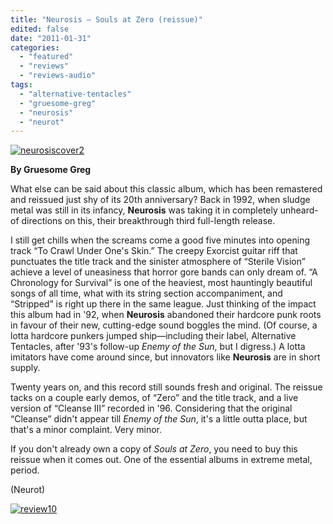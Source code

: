 ```yaml
---
title: "Neurosis – Souls at Zero (reissue)"
edited: false
date: "2011-01-31"
categories:
  - "featured"
  - "reviews"
  - "reviews-audio"
tags:
  - "alternative-tentacles"
  - "gruesome-greg"
  - "neurosis"
  - "neurot"
---
```


[![](http://www.hellbound.ca/wp-content/uploads/2011/01/neurosiscover2-290x290.jpg "neurosiscover2")](http://www.hellbound.ca/wp-content/uploads/2011/01/neurosiscover2.jpg)

**By Gruesome Greg**

What else can be said about this classic album, which has been remastered and reissued just shy of its 20th anniversary? Back in 1992, when sludge metal was still in its infancy, **Neurosis** was taking it in completely unheard-of directions on this, their breakthrough third full-length release.

I still get chills when the screams come a good five minutes into opening track “To Crawl Under One's Skin.” The creepy Exorcist guitar riff that punctuates the title track and the sinister atmosphere of “Sterile Vision” achieve a level of uneasiness that horror gore bands can only dream of. “A Chronology for Survival” is one of the heaviest, most hauntingly beautiful songs of all time, what with its string section accompaniment, and “Stripped” is right up there in the same league. Just thinking of the impact this album had in '92, when **Neurosis** abandoned their hardcore punk roots in favour of their new, cutting-edge sound boggles the mind. (Of course, a lotta hardcore punkers jumped ship—including their label, Alternative Tentacles, after '93's follow-up _Enemy of the Sun_, but I digress.) A lotta imitators have come around since, but innovators like **Neurosis** are in short supply.

Twenty years on, and this record still sounds fresh and original. The reissue tacks on a couple early demos, of “Zero” and the title track, and a live version of “Cleanse III” recorded in '96. Considering that the original “Cleanse” didn't appear till _Enemy of the Sun_, it's a little outta place, but that's a minor complaint. Very minor.

If you don't already own a copy of _Souls at Zero_, you need to buy this reissue when it comes out. One of the essential albums in extreme metal, period.

(Neurot)

[![](http://www.hellbound.ca/wp-content/uploads/2009/07/review10.png "review10")](http://www.hellbound.ca/wp-content/uploads/2009/07/review10.png)
